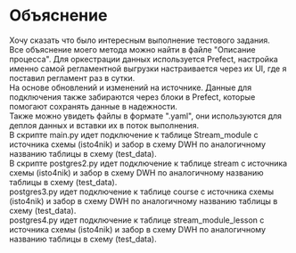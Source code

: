# Объяснение
Хочу сказать что было интересным выполнение тестового задания. <br />
Все объяснение моего метода можно найти в файле "Описание процесса".
Для оркестрации данных используется Prefect, настройка именно самой регламентной выгрузки настраивается через их UI, где я поставил регламент раз в сутки. <br />
На основе обновлений и изменений на источнике. Данные для подключения также забираются через блоки в Prefect, которые помогают сохранять данные в надежности. <br />
Также можно увидеть файлы в формате ".yaml", они используются для деплоя данных и вставки их в поток выполнения. <br />
В скрипте main.py идет подключение к таблице Stream_module с источника схемы (isto4nik) и забор в схему DWH по аналогичному названию таблицы в схему (test_data). <br />
В скрипте postgres2.py идет подключение к таблице stream с источника схемы (isto4nik) и забор в схему DWH по аналогичному названию таблицы в схему (test_data).<br />
postgres3.py идет подключение к таблице course с источника схемы (isto4nik) и забор в схему DWH по аналогичному названию таблицы в схему (test_data).<br />
postgres4.py идет подключение к таблице stream_module_lesson с источника схемы (isto4nik) и забор в схему DWH по аналогичному названию таблицы в схему (test_data). <br />
